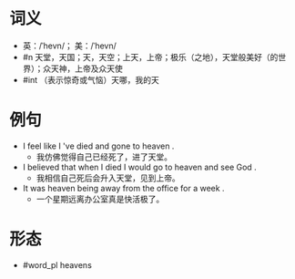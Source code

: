 # 词义
- 英：/ˈhevn/； 美：/ˈhevn/
- #n 天堂，天国；天，天空；上天，上帝；极乐（之地），天堂般美好（的世界）；众天神，上帝及众天使
- #int （表示惊奇或气恼）天哪，我的天
# 例句
- I feel like I 've died and gone to heaven .
	- 我仿佛觉得自己已经死了，进了天堂。
- I believed that when I died I would go to heaven and see God .
	- 我相信自己死后会升入天堂，见到上帝。
- It was heaven being away from the office for a week .
	- 一个星期远离办公室真是快活极了。
# 形态
- #word_pl heavens
